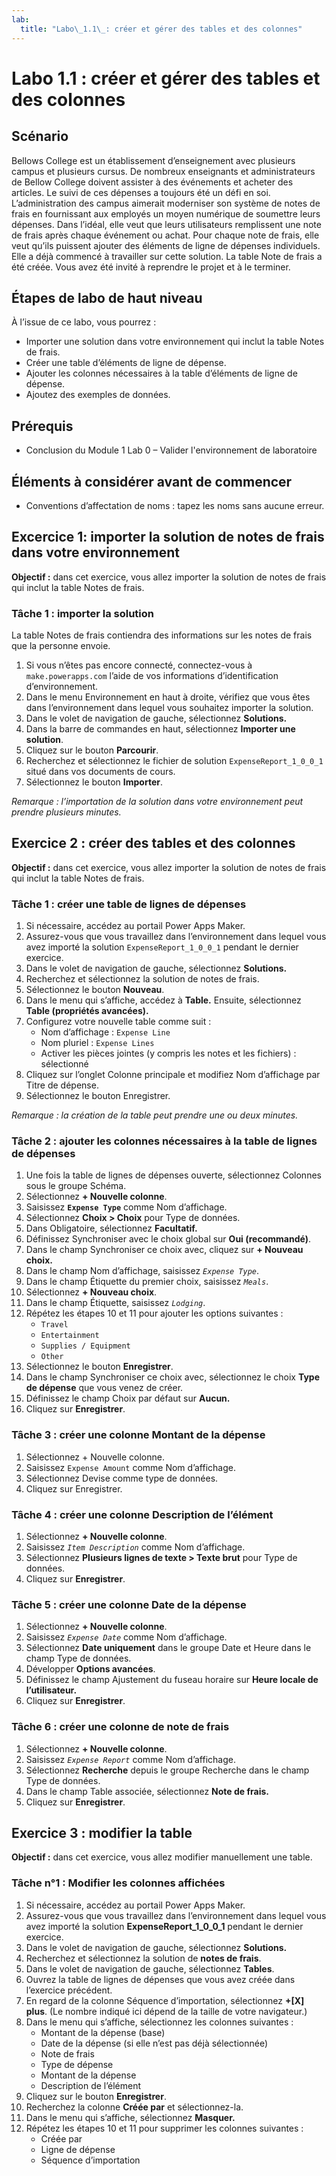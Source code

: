 ```yaml
---
lab:
  title: "Labo\_1.1\_: créer et gérer des tables et des colonnes"
---
```


# Labo 1.1 : créer et gérer des tables et des colonnes

## Scénario
Bellows College est un établissement d’enseignement avec plusieurs campus et plusieurs cursus. De nombreux enseignants et administrateurs de Bellow College doivent assister à des événements et acheter des articles. Le suivi de ces dépenses a toujours été un défi en soi.
L’administration des campus aimerait moderniser son système de notes de frais en fournissant aux employés un moyen numérique de soumettre leurs dépenses.
Dans l’idéal, elle veut que leurs utilisateurs remplissent une note de frais après chaque événement ou achat. Pour chaque note de frais, elle veut qu’ils puissent ajouter des éléments de ligne de dépenses individuels. Elle a déjà commencé à travailler sur cette solution. La table Note de frais a été créée. Vous avez été invité à reprendre le projet et à le terminer.

## Étapes de labo de haut niveau
À l’issue de ce labo, vous pourrez :
- Importer une solution dans votre environnement qui inclut la table Notes de frais.
- Créer une table d’éléments de ligne de dépense.
- Ajouter les colonnes nécessaires à la table d’éléments de ligne de dépense.
- Ajoutez des exemples de données.

## Prérequis
- Conclusion du Module 1 Lab 0 – Valider l'environnement de laboratoire 

## Éléments à considérer avant de commencer
- Conventions d’affectation de noms : tapez les noms sans aucune erreur.

## Excercice 1: importer la solution de notes de frais dans votre environnement
**Objectif :** dans cet exercice, vous allez importer la solution de notes de frais qui inclut la table Notes de frais.

### Tâche 1 : importer la solution
La table Notes de frais contiendra des informations sur les notes de frais que la personne envoie.
1. Si vous n’êtes pas encore connecté, connectez-vous à `make.powerapps.com` l’aide de vos informations d’identification d’environnement.
2. Dans le menu Environnement en haut à droite, vérifiez que vous êtes dans l’environnement dans lequel vous souhaitez importer la solution.
3. Dans le volet de navigation de gauche, sélectionnez **Solutions.**
4. Dans la barre de commandes en haut, sélectionnez **Importer une solution**.
5. Cliquez sur le bouton **Parcourir**.
6. Recherchez et sélectionnez le fichier de solution `ExpenseReport_1_0_0_1` situé dans vos documents de cours.
7. Sélectionnez le bouton **Importer**.

*Remarque : l’importation de la solution dans votre environnement peut prendre plusieurs minutes.*

## Exercice 2 : créer des tables et des colonnes
**Objectif :** dans cet exercice, vous allez importer la solution de notes de frais qui inclut la table Notes de frais.

### Tâche 1 : créer une table de lignes de dépenses
1. Si nécessaire, accédez au portail Power Apps Maker.
2. Assurez-vous que vous travaillez dans l’environnement dans lequel vous avez importé la solution `ExpenseReport_1_0_0_1` pendant le dernier exercice.
3. Dans le volet de navigation de gauche, sélectionnez **Solutions.**
4. Recherchez et sélectionnez la solution de notes de frais.
5. Sélectionnez le bouton **Nouveau**.
6. Dans le menu qui s’affiche, accédez à **Table.** Ensuite, sélectionnez **Table (propriétés avancées).**
7. Configurez votre nouvelle table comme suit :
   - Nom d’affichage : `Expense Line`
   - Nom pluriel : `Expense Lines`
   - Activer les pièces jointes (y compris les notes et les fichiers) : sélectionné
8. Cliquez sur l’onglet Colonne principale et modifiez Nom d’affichage par Titre de dépense.
9. Sélectionnez le bouton Enregistrer.

*Remarque : la création de la table peut prendre une ou deux minutes.*

### Tâche 2 : ajouter les colonnes nécessaires à la table de lignes de dépenses
1. Une fois la table de lignes de dépenses ouverte, sélectionnez Colonnes sous le groupe Schéma.
2. Sélectionnez **+ Nouvelle colonne**.
3. Saisissez **`Expense Type`** comme Nom d’affichage.
4. Sélectionnez **Choix > Choix** pour Type de données.
5. Dans Obligatoire, sélectionnez **Facultatif.**
6. Définissez Synchroniser avec le choix global sur **Oui (recommandé)**.
7. Dans le champ Synchroniser ce choix avec, cliquez sur **+ Nouveau choix.**
8. Dans le champ Nom d’affichage, saisissez *`Expense Type`*.
9. Dans le champ Étiquette du premier choix, saisissez *`Meals`*.
10. Sélectionnez **+ Nouveau choix**.
11. Dans le champ Étiquette, saisissez *`Lodging`*.
12. Répétez les étapes 10 et 11 pour ajouter les options suivantes :
    - `Travel`
    - `Entertainment`
    - `Supplies / Equipment`
    - `Other`
13. Sélectionnez le bouton **Enregistrer**.
14. Dans le champ Synchroniser ce choix avec, sélectionnez le choix **Type de dépense** que vous venez de créer.
15. Définissez le champ Choix par défaut sur **Aucun.**
16. Cliquez sur **Enregistrer**.

### Tâche 3 : créer une colonne Montant de la dépense
1. Sélectionnez + Nouvelle colonne.
2. Saisissez `Expense Amount` comme Nom d’affichage.
3. Sélectionnez Devise comme type de données.
4. Cliquez sur Enregistrer.

### Tâche 4 : créer une colonne Description de l’élément
1. Sélectionnez **+ Nouvelle colonne**.
2. Saisissez *`Item Description`* comme Nom d’affichage.
3. Sélectionnez **Plusieurs lignes de texte > Texte brut** pour Type de données.
4. Cliquez sur **Enregistrer**.

### Tâche 5 : créer une colonne Date de la dépense
1. Sélectionnez **+ Nouvelle colonne**.
2. Saisissez *`Expense Date`* comme Nom d’affichage.
3. Sélectionnez **Date uniquement** dans le groupe Date et Heure dans le champ Type de données.
4. Développer **Options avancées**.
5. Définissez le champ Ajustement du fuseau horaire sur **Heure locale de l’utilisateur.**
6. Cliquez sur **Enregistrer**.

### Tâche 6 : créer une colonne de note de frais
1. Sélectionnez **+ Nouvelle colonne**.
2. Saisissez *`Expense Report`* comme Nom d’affichage.
3. Sélectionnez **Recherche** depuis le groupe Recherche dans le champ Type de données.
4. Dans le champ Table associée, sélectionnez **Note de frais.**
5. Cliquez sur **Enregistrer**.

## Exercice 3 : modifier la table
**Objectif :** dans cet exercice, vous allez modifier manuellement une table.

### Tâche n°1 : Modifier les colonnes affichées
1. Si nécessaire, accédez au portail Power Apps Maker.
2. Assurez-vous que vous travaillez dans l’environnement dans lequel vous avez importé la solution **ExpenseReport_1_0_0_1** pendant le dernier exercice.
3. Dans le volet de navigation de gauche, sélectionnez **Solutions.**
4. Recherchez et sélectionnez la solution de **notes de frais**.
5. Dans le volet de navigation de gauche, sélectionnez **Tables**.
6. Ouvrez la table de lignes de dépenses que vous avez créée dans l’exercice précédent.
7. En regard de la colonne Séquence d’importation, sélectionnez **+[X] plus**. (Le nombre indiqué ici dépend de la taille de votre navigateur.)
8. Dans le menu qui s’affiche, sélectionnez les colonnes suivantes :
   - Montant de la dépense (base)
   - Date de la dépense (si elle n’est pas déjà sélectionnée)
   - Note de frais
   - Type de dépense
   - Montant de la dépense
   - Description de l’élément
9. Cliquez sur le bouton **Enregistrer**.
10. Recherchez la colonne **Créée par** et sélectionnez-la.
11. Dans le menu qui s’affiche, sélectionnez **Masquer.**
12. Répétez les étapes 10 et 11 pour supprimer les colonnes suivantes :
    - Créée par
    - Ligne de dépense
    - Séquence d’importation
